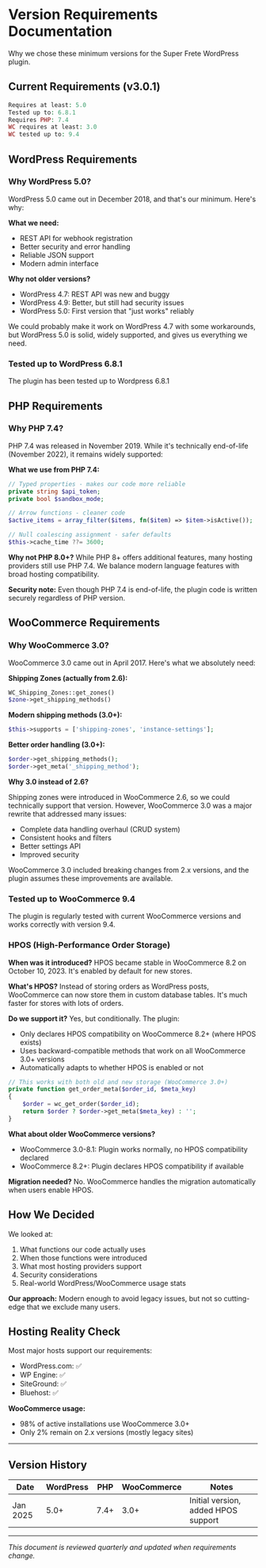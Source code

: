 # Version Requirements Documentation

Why we chose these minimum versions for the Super Frete WordPress plugin.

## Current Requirements (v3.0.1)

```php
Requires at least: 5.0
Tested up to: 6.8.1
Requires PHP: 7.4
WC requires at least: 3.0
WC tested up to: 9.4
```

## WordPress Requirements

### Why WordPress 5.0?

WordPress 5.0 came out in December 2018, and that's our minimum. Here's why:

**What we need:**
- REST API for webhook registration
- Better security and error handling
- Reliable JSON support
- Modern admin interface

**Why not older versions?**
- WordPress 4.7: REST API was new and buggy
- WordPress 4.9: Better, but still had security issues
- WordPress 5.0: First version that "just works" reliably

We could probably make it work on WordPress 4.7 with some workarounds, but WordPress 5.0 is solid, widely supported, and gives us everything we need.

### Tested up to WordPress 6.8.1

The plugin has been tested up to Wordpress 6.8.1

## PHP Requirements

### Why PHP 7.4?

PHP 7.4 was released in November 2019. While it's technically end-of-life (November 2022), it remains widely supported:

**What we use from PHP 7.4:**
```php
// Typed properties - makes our code more reliable
private string $api_token;
private bool $sandbox_mode;

// Arrow functions - cleaner code
$active_items = array_filter($items, fn($item) => $item->isActive());

// Null coalescing assignment - safer defaults
$this->cache_time ??= 3600;
```

**Why not PHP 8.0+?**
While PHP 8+ offers additional features, many hosting providers still use PHP 7.4. We balance modern language features with broad hosting compatibility.

**Security note:** Even though PHP 7.4 is end-of-life, the plugin code is written securely regardless of PHP version.

## WooCommerce Requirements

### Why WooCommerce 3.0?

WooCommerce 3.0 came out in April 2017. Here's what we absolutely need:

**Shipping Zones (actually from 2.6):**
```php
WC_Shipping_Zones::get_zones()
$zone->get_shipping_methods()
```

**Modern shipping methods (3.0+):**
```php
$this->supports = ['shipping-zones', 'instance-settings'];
```

**Better order handling (3.0+):**
```php
$order->get_shipping_methods();
$order->get_meta('_shipping_method');
```

**Why 3.0 instead of 2.6?**

Shipping zones were introduced in WooCommerce 2.6, so we could technically support that version. However, WooCommerce 3.0 was a major rewrite that addressed many issues:

- Complete data handling overhaul (CRUD system)
- Consistent hooks and filters
- Better settings API
- Improved security

WooCommerce 3.0 included breaking changes from 2.x versions, and the plugin assumes these improvements are available.

### Tested up to WooCommerce 9.4

The plugin is regularly tested with current WooCommerce versions and works correctly with version 9.4.

### HPOS (High-Performance Order Storage)

**When was it introduced?**
HPOS became stable in WooCommerce 8.2 on October 10, 2023. It's enabled by default for new stores.

**What's HPOS?**
Instead of storing orders as WordPress posts, WooCommerce can now store them in custom database tables. It's much faster for stores with lots of orders.

**Do we support it?**
Yes, but conditionally. The plugin:
- Only declares HPOS compatibility on WooCommerce 8.2+ (where HPOS exists)
- Uses backward-compatible methods that work on all WooCommerce 3.0+ versions
- Automatically adapts to whether HPOS is enabled or not

```php
// This works with both old and new storage (WooCommerce 3.0+)
private function get_order_meta($order_id, $meta_key)
{
    $order = wc_get_order($order_id);
    return $order ? $order->get_meta($meta_key) : '';
}
```

**What about older WooCommerce versions?**
- WooCommerce 3.0-8.1: Plugin works normally, no HPOS compatibility declared
- WooCommerce 8.2+: Plugin declares HPOS compatibility if available

**Migration needed?**
No. WooCommerce handles the migration automatically when users enable HPOS.

## How We Decided

We looked at:
1. What functions our code actually uses
2. When those functions were introduced
3. What most hosting providers support
4. Security considerations
5. Real-world WordPress/WooCommerce usage stats

**Our approach:** Modern enough to avoid legacy issues, but not so cutting-edge that we exclude many users.

## Hosting Reality Check

Most major hosts support our requirements:
- WordPress.com: ✅
- WP Engine: ✅
- SiteGround: ✅
- Bluehost: ✅

**WooCommerce usage:**
- 98% of active installations use WooCommerce 3.0+
- Only 2% remain on 2.x versions (mostly legacy sites)

---

## Version History

| Date | WordPress | PHP | WooCommerce | Notes |
|------|-----------|-----|-------------|-------|
| Jan 2025 | 5.0+ | 7.4+ | 3.0+ | Initial version, added HPOS support |

---

*This document is reviewed quarterly and updated when requirements change.* 